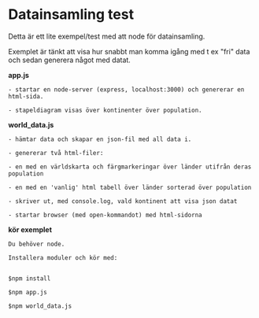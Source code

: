 # Datainsamling test

Detta är ett lite exempel/test med att node för datainsamling.

Exemplet är tänkt att visa hur snabbt man komma igång med t ex "fri" data och sedan generera något med datat.

**app.js**

```
- startar en node-server (express, localhost:3000) och genererar en html-sida.

- stapeldiagram visas över kontinenter över population.
```


**world_data.js**

```
- hämtar data och skapar en json-fil med all data i.

- genererar två html-filer: 

- en med en världskarta och färgmarkeringar över länder utifrån deras population

- en med en 'vanlig' html tabell över länder sorterad över population

- skriver ut, med console.log, vald kontinent att visa json datat

- startar browser (med open-kommandot) med html-sidorna
```


**kör exemplet**

```
Du behöver node.

Installera moduler och kör med:


$npm install

$npm app.js

$npm world_data.js

```


